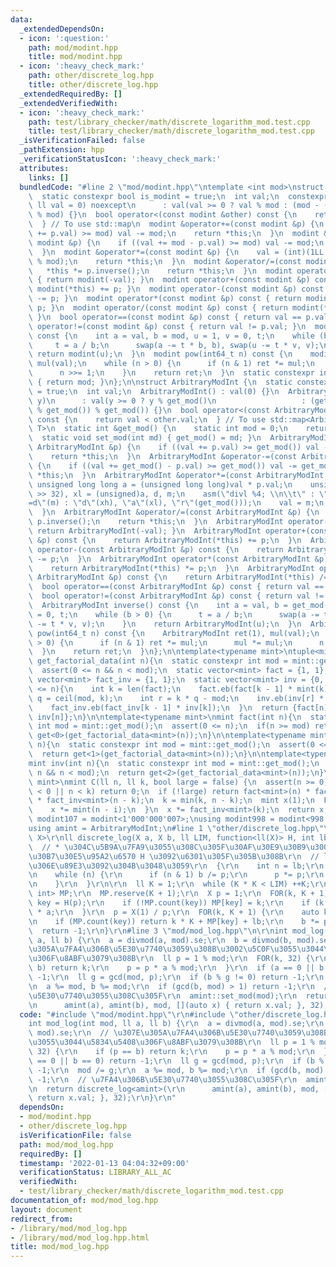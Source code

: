 ```yaml
---
data:
  _extendedDependsOn:
  - icon: ':question:'
    path: mod/modint.hpp
    title: mod/modint.hpp
  - icon: ':heavy_check_mark:'
    path: other/discrete_log.hpp
    title: other/discrete_log.hpp
  _extendedRequiredBy: []
  _extendedVerifiedWith:
  - icon: ':heavy_check_mark:'
    path: test/library_checker/math/discrete_logarithm_mod.test.cpp
    title: test/library_checker/math/discrete_logarithm_mod.test.cpp
  _isVerificationFailed: false
  _pathExtension: hpp
  _verificationStatusIcon: ':heavy_check_mark:'
  attributes:
    links: []
  bundledCode: "#line 2 \"mod/modint.hpp\"\ntemplate <int mod>\nstruct modint {\n\
    \  static constexpr bool is_modint = true;\n  int val;\n  constexpr modint(const\
    \ ll val = 0) noexcept\n      : val(val >= 0 ? val % mod : (mod - (-val) % mod)\
    \ % mod) {}\n  bool operator<(const modint &other) const {\n    return val < other.val;\n\
    \  } // To use std::map\n  modint &operator+=(const modint &p) {\n    if ((val\
    \ += p.val) >= mod) val -= mod;\n    return *this;\n  }\n  modint &operator-=(const\
    \ modint &p) {\n    if ((val += mod - p.val) >= mod) val -= mod;\n    return *this;\n\
    \  }\n  modint &operator*=(const modint &p) {\n    val = (int)(1LL * val * p.val\
    \ % mod);\n    return *this;\n  }\n  modint &operator/=(const modint &p) {\n \
    \   *this *= p.inverse();\n    return *this;\n  }\n  modint operator-() const\
    \ { return modint(-val); }\n  modint operator+(const modint &p) const { return\
    \ modint(*this) += p; }\n  modint operator-(const modint &p) const { return modint(*this)\
    \ -= p; }\n  modint operator*(const modint &p) const { return modint(*this) *=\
    \ p; }\n  modint operator/(const modint &p) const { return modint(*this) /= p;\
    \ }\n  bool operator==(const modint &p) const { return val == p.val; }\n  bool\
    \ operator!=(const modint &p) const { return val != p.val; }\n  modint inverse()\
    \ const {\n    int a = val, b = mod, u = 1, v = 0, t;\n    while (b > 0) {\n \
    \     t = a / b;\n      swap(a -= t * b, b), swap(u -= t * v, v);\n    }\n   \
    \ return modint(u);\n  }\n  modint pow(int64_t n) const {\n    modint ret(1),\
    \ mul(val);\n    while (n > 0) {\n      if (n & 1) ret *= mul;\n      mul *= mul;\n\
    \      n >>= 1;\n    }\n    return ret;\n  }\n  static constexpr int get_mod()\
    \ { return mod; }\n};\n\nstruct ArbitraryModInt {\n  static constexpr bool is_modint\
    \ = true;\n  int val;\n  ArbitraryModInt() : val(0) {}\n  ArbitraryModInt(int64_t\
    \ y)\n      : val(y >= 0 ? y % get_mod()\n                   : (get_mod() - (-y)\
    \ % get_mod()) % get_mod()) {}\n  bool operator<(const ArbitraryModInt &other)\
    \ const {\n    return val < other.val;\n  } // To use std::map<ArbitraryModInt,\
    \ T>\n  static int &get_mod() {\n    static int mod = 0;\n    return mod;\n  }\n\
    \  static void set_mod(int md) { get_mod() = md; }\n  ArbitraryModInt &operator+=(const\
    \ ArbitraryModInt &p) {\n    if ((val += p.val) >= get_mod()) val -= get_mod();\n\
    \    return *this;\n  }\n  ArbitraryModInt &operator-=(const ArbitraryModInt &p)\
    \ {\n    if ((val += get_mod() - p.val) >= get_mod()) val -= get_mod();\n    return\
    \ *this;\n  }\n  ArbitraryModInt &operator*=(const ArbitraryModInt &p) {\n   \
    \ unsigned long long a = (unsigned long long)val * p.val;\n    unsigned xh = (unsigned)(a\
    \ >> 32), xl = (unsigned)a, d, m;\n    asm(\"divl %4; \\n\\t\" : \"=a\"(d), \"\
    =d\"(m) : \"d\"(xh), \"a\"(xl), \"r\"(get_mod()));\n    val = m;\n    return *this;\n\
    \  }\n  ArbitraryModInt &operator/=(const ArbitraryModInt &p) {\n    *this *=\
    \ p.inverse();\n    return *this;\n  }\n  ArbitraryModInt operator-() const {\
    \ return ArbitraryModInt(-val); }\n  ArbitraryModInt operator+(const ArbitraryModInt\
    \ &p) const {\n    return ArbitraryModInt(*this) += p;\n  }\n  ArbitraryModInt\
    \ operator-(const ArbitraryModInt &p) const {\n    return ArbitraryModInt(*this)\
    \ -= p;\n  }\n  ArbitraryModInt operator*(const ArbitraryModInt &p) const {\n\
    \    return ArbitraryModInt(*this) *= p;\n  }\n  ArbitraryModInt operator/(const\
    \ ArbitraryModInt &p) const {\n    return ArbitraryModInt(*this) /= p;\n  }\n\
    \  bool operator==(const ArbitraryModInt &p) const { return val == p.val; }\n\
    \  bool operator!=(const ArbitraryModInt &p) const { return val != p.val; }\n\
    \  ArbitraryModInt inverse() const {\n    int a = val, b = get_mod(), u = 1, v\
    \ = 0, t;\n    while (b > 0) {\n      t = a / b;\n      swap(a -= t * b, b), swap(u\
    \ -= t * v, v);\n    }\n    return ArbitraryModInt(u);\n  }\n  ArbitraryModInt\
    \ pow(int64_t n) const {\n    ArbitraryModInt ret(1), mul(val);\n    while (n\
    \ > 0) {\n      if (n & 1) ret *= mul;\n      mul *= mul;\n      n >>= 1;\n  \
    \  }\n    return ret;\n  }\n};\n\ntemplate<typename mint>\ntuple<mint, mint, mint>\
    \ get_factorial_data(int n){\n  static constexpr int mod = mint::get_mod();\n\
    \  assert(0 <= n && n < mod);\n  static vector<mint> fact = {1, 1};\n  static\
    \ vector<mint> fact_inv = {1, 1};\n  static vector<mint> inv = {0, 1};\n  while(len(fact)\
    \ <= n){\n    int k = len(fact);\n    fact.eb(fact[k - 1] * mint(k));\n    auto\
    \ q = ceil(mod, k);\n    int r = k * q - mod;\n    inv.eb(inv[r] * mint(q));\n\
    \    fact_inv.eb(fact_inv[k - 1] * inv[k]);\n  }\n  return {fact[n], fact_inv[n],\
    \ inv[n]};\n}\n\ntemplate<typename mint>\nmint fact(int n){\n  static constexpr\
    \ int mod = mint::get_mod();\n  assert(0 <= n);\n  if(n >= mod) return 0;\n  return\
    \ get<0>(get_factorial_data<mint>(n));\n}\n\ntemplate<typename mint>\nmint fact_inv(int\
    \ n){\n  static constexpr int mod = mint::get_mod();\n  assert(0 <= n && n < mod);\n\
    \  return get<1>(get_factorial_data<mint>(n));\n}\n\ntemplate<typename mint>\n\
    mint inv(int n){\n  static constexpr int mod = mint::get_mod();\n  assert(0 <=\
    \ n && n < mod);\n  return get<2>(get_factorial_data<mint>(n));\n}\n\ntemplate<typename\
    \ mint>\nmint C(ll n, ll k, bool large = false) {\n  assert(n >= 0);\n  if (k\
    \ < 0 || n < k) return 0;\n  if (!large) return fact<mint>(n) * fact_inv<mint>(k)\
    \ * fact_inv<mint>(n - k);\n  k = min(k, n - k);\n  mint x(1);\n  FOR(i, k) {\n\
    \    x *= mint(n - i);\n  }\n  x *= fact_inv<mint>(k);\n  return x;\n}\n\nusing\
    \ modint107 = modint<1'000'000'007>;\nusing modint998 = modint<998'244'353>;\n\
    using amint = ArbitraryModInt;\n#line 1 \"other/discrete_log.hpp\"\ntemplate <typename\
    \ X>\r\nll discrete_log(X a, X b, ll LIM, function<ll(X)> H, int lb = 0) {\r\n\
    \  // * \u304C\u5B9A\u7FA9\u3055\u308C\u305F\u30AF\u30E9\u30B9\u3001\u30CF\u30C3\
    \u30B7\u30E5\u95A2\u6570 H \u3092\u6301\u305F\u305B\u308B\r\n  // lb \u4EE5\u4E0A\
    \u306E\u89E3\u3092\u304B\u3048\u3059\r\n  {\r\n    int n = lb;\r\n    X p = a;\r\
    \n    while (n) {\r\n      if (n & 1) b /= p;\r\n      p *= p;\r\n      n /= 2;\r\
    \n    }\r\n  }\r\n\r\n  ll K = 1;\r\n  while (K * K < LIM) ++K;\r\n\r\n  unordered_map<ll,\
    \ int> MP;\r\n  MP.reserve(K + 1);\r\n  X p = 1;\r\n  FOR(k, K + 1) {\r\n    auto\
    \ key = H(p);\r\n    if (!MP.count(key)) MP[key] = k;\r\n    if (k != K) p = p\
    \ * a;\r\n  }\r\n  p = X(1) / p;\r\n  FOR(k, K + 1) {\r\n    auto key = H(b);\r\
    \n    if (MP.count(key)) return k * K + MP[key] + lb;\r\n    b *= p;\r\n  }\r\n\
    \  return -1;\r\n}\r\n#line 3 \"mod/mod_log.hpp\"\n\r\nint mod_log(int mod, ll\
    \ a, ll b) {\r\n  a = divmod(a, mod).se;\r\n  b = divmod(b, mod).se;\r\n  // \u307E\
    \u305A\u7FA4\u306B\u5E30\u7740\u3059\u308B\u3002\u5C0F\u3055\u3044\u5834\u5408\
    \u306F\u8ABF\u3079\u308B\r\n  ll p = 1 % mod;\r\n  FOR(k, 32) {\r\n    if (p ==\
    \ b) return k;\r\n    p = p * a % mod;\r\n  }\r\n  if (a == 0 || b == 0) return\
    \ -1;\r\n  ll g = gcd(mod, p);\r\n  if (b % g != 0) return -1;\r\n  mod /= g;\r\
    \n  a %= mod, b %= mod;\r\n  if (gcd(b, mod) > 1) return -1;\r\n  // \u7FA4\u306B\
    \u5E30\u7740\u3055\u308C\u305F\r\n  amint::set_mod(mod);\r\n  return discrete_log<amint>(\r\
    \n      amint(a), amint(b), mod, [](auto x) { return x.val; }, 32);\r\n}\r\n"
  code: "#include \"mod/modint.hpp\"\r\n#include \"other/discrete_log.hpp\"\r\n\r\n\
    int mod_log(int mod, ll a, ll b) {\r\n  a = divmod(a, mod).se;\r\n  b = divmod(b,\
    \ mod).se;\r\n  // \u307E\u305A\u7FA4\u306B\u5E30\u7740\u3059\u308B\u3002\u5C0F\
    \u3055\u3044\u5834\u5408\u306F\u8ABF\u3079\u308B\r\n  ll p = 1 % mod;\r\n  FOR(k,\
    \ 32) {\r\n    if (p == b) return k;\r\n    p = p * a % mod;\r\n  }\r\n  if (a\
    \ == 0 || b == 0) return -1;\r\n  ll g = gcd(mod, p);\r\n  if (b % g != 0) return\
    \ -1;\r\n  mod /= g;\r\n  a %= mod, b %= mod;\r\n  if (gcd(b, mod) > 1) return\
    \ -1;\r\n  // \u7FA4\u306B\u5E30\u7740\u3055\u308C\u305F\r\n  amint::set_mod(mod);\r\
    \n  return discrete_log<amint>(\r\n      amint(a), amint(b), mod, [](auto x) {\
    \ return x.val; }, 32);\r\n}\r\n"
  dependsOn:
  - mod/modint.hpp
  - other/discrete_log.hpp
  isVerificationFile: false
  path: mod/mod_log.hpp
  requiredBy: []
  timestamp: '2022-01-13 04:04:32+09:00'
  verificationStatus: LIBRARY_ALL_AC
  verifiedWith:
  - test/library_checker/math/discrete_logarithm_mod.test.cpp
documentation_of: mod/mod_log.hpp
layout: document
redirect_from:
- /library/mod/mod_log.hpp
- /library/mod/mod_log.hpp.html
title: mod/mod_log.hpp
---
```

